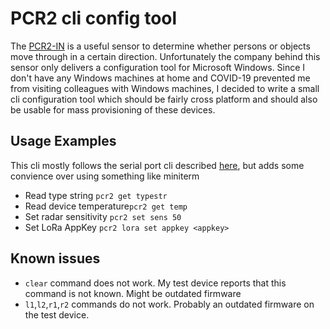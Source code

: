 # PCR2 cli config tool

The [PCR2-IN](https://www.parametric.ch/products/pcr2-in/) is a useful sensor to determine whether persons
or objects move through in a certain direction. Unfortunately the company behind this sensor only delivers
a configuration tool for Microsoft Windows. Since I don't have any Windows machines at home and COVID-19
prevented me from visiting colleagues with Windows machines, I decided to write a small cli configuration tool
which should be fairly cross platform and should also be usable for mass provisioning of these devices.

## Usage Examples

This cli mostly follows the serial port cli described [here](https://www.parametric.ch/docs/pcr2/pcr2_cli_v32x), but adds
some convience over using something like miniterm

* Read type string `pcr2 get typestr`
* Read device temperature`pcr2 get temp`
* Set radar sensitivity `pcr2 set sens 50`
* Set LoRa AppKey `pcr2 lora set appkey <appkey>`

## Known issues

* `clear` command does not work. My test device reports that this command is not known. Might be outdated firmware
* `l1`,`l2`,`r1`,`r2` commands do not work. Probably an outdated firmware on the test device.
